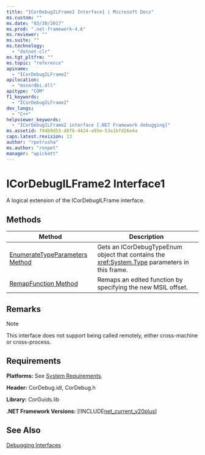 ```yaml
---
title: "ICorDebugILFrame2 Interface1 | Microsoft Docs"
ms.custom: ""
ms.date: "03/30/2017"
ms.prod: ".net-framework-4.6"
ms.reviewer: ""
ms.suite: ""
ms.technology: 
  - "dotnet-clr"
ms.tgt_pltfrm: ""
ms.topic: "reference"
apiname: 
  - "ICorDebugILFrame2"
apilocation: 
  - "mscordbi.dll"
apitype: "COM"
f1_keywords: 
  - "ICorDebugILFrame2"
dev_langs: 
  - "C++"
helpviewer_keywords: 
  - "ICorDebugILFrame2 interface [.NET Framework debugging]"
ms.assetid: f94b9d53-d8f8-4424-a95e-53a1bfd26e4a
caps.latest.revision: 13
author: "rpetrusha"
ms.author: "ronpet"
manager: "wpickett"
---
```

# ICorDebugILFrame2 Interface1
A logical extension of the ICorDebugILFrame interface.  
  
## Methods  
  
|Method|Description|  
|------------|-----------------|  
|[EnumerateTypeParameters Method](../../../../docs/framework/unmanaged-api/debugging/icordebugilframe2-enumeratetypeparameters-method.md)|Gets an ICorDebugTypeEnum object that contains the <xref:System.Type> parameters in this frame.|  
|[RemapFunction Method](../../../../docs/framework/unmanaged-api/debugging/icordebugilframe2-remapfunction-method.md)|Remaps an edited function by specifying the new MSIL offset.|  
  
## Remarks  
  
> [!NOTE]
>  This interface does not support being called remotely, either cross-machine or cross-process.  
  
## Requirements  
 **Platforms:** See [System Requirements](../../../../docs/framework/getting-started/system-requirements.md).  
  
 **Header:** CorDebug.idl, CorDebug.h  
  
 **Library:** CorGuids.lib  
  
 **.NET Framework Versions:** [!INCLUDE[net_current_v20plus](../../../../includes/net-current-v20plus-md.md)]  
  
## See Also  
 [Debugging Interfaces](../../../../docs/framework/unmanaged-api/debugging/debugging-interfaces.md)